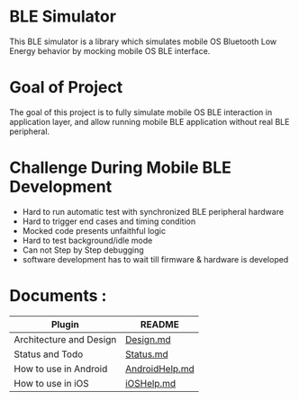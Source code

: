# BLE Simulator

This BLE simulator is a library which simulates mobile OS Bluetooth Low Energy behavior by mocking mobile OS BLE interface.

# Goal of Project

The goal of this project is to fully simulate mobile OS BLE interaction in application layer, and allow running mobile BLE application without real BLE peripheral.

# Challenge During Mobile BLE Development
 * Hard to run automatic test with synchronized BLE peripheral hardware
 * Hard to trigger end cases and timing condition
 * Mocked code presents unfaithful logic
 * Hard to test background/idle mode
 * Can not Step by Step debugging
 * software development has to wait till firmware & hardware is developed

# Documents :

| Plugin | README |
| ------ | ------ |
| Architecture and Design | [Design.md](https://github.com/cerise-guo/BLESimulator.Design/blob/master/Design.md) |
| Status and Todo | [Status.md](https://github.com/cerise-guo/BLESimulator.Design/blob/master/Status.md) |
| How to use in Android | [AndroidHelp.md](https://github.com/cerise-guo/BLESimulator.Design/blob/master/AndroidHelp.md) |
| How to use in iOS | [iOSHelp.md](https://github.com/cerise-guo/BLESimulator.Design/blob/master/iOSHelp.md) |

 